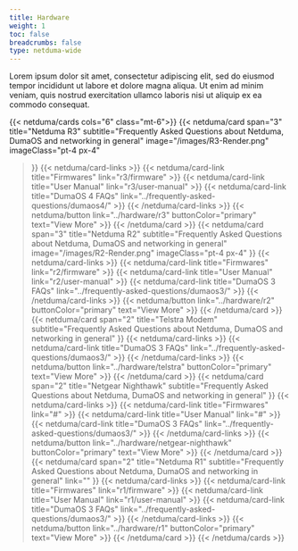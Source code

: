 ```yaml
---
title: Hardware
weight: 1
toc: false
breadcrumbs: false
type: netduma-wide
---
```


<div class="mt-4">
    <div>Lorem ipsum dolor sit amet, consectetur adipiscing elit, sed do eiusmod tempor incididunt ut labore et dolore magna aliqua. Ut enim ad minim veniam, quis nostrud exercitation ullamco laboris nisi ut aliquip ex ea commodo consequat.</div>
</div>

{{< netduma/cards cols="6" class="mt-6">}}
  {{< netduma/card
    span="3" 
    title="Netduma R3" 
    subtitle="Frequently Asked Questions about Netduma, DumaOS and networking in general" 
    image="/images/R3-Render.png"
    imageClass="pt-4 px-4"
  >}}
    {{< netduma/card-links >}}
      {{< netduma/card-link title="Firmwares" link="r3/firmware" >}}
      {{< netduma/card-link title="User Manual" link="r3/user-manual" >}}
      {{< netduma/card-link title="DumaOS 4 FAQs" link="../frequently-asked-questions/dumaos4/" >}}
    {{< /netduma/card-links >}}
    {{< netduma/button link="../hardware/r3" buttonColor="primary" text="View More" >}}
  {{< /netduma/card >}}
  {{< netduma/card
    span="3" 
    title="Netduma R2" 
    subtitle="Frequently Asked Questions about Netduma, DumaOS and networking in general"
    image="/images/R2-Render.png"
    imageClass="pt-4 px-4"
  >}}
    {{< netduma/card-links >}}
      {{< netduma/card-link title="Firmwares" link="r2/firmware" >}}
      {{< netduma/card-link title="User Manual" link="r2/user-manual" >}}
      {{< netduma/card-link title="DumaOS 3 FAQs" link="../frequently-asked-questions/dumaos3/" >}}
    {{< /netduma/card-links >}}
    {{< netduma/button link="../hardware/r2" buttonColor="primary" text="View More" >}}
  {{< /netduma/card >}}
  {{< netduma/card
    span="2" 
    title="Telstra Modem" 
    subtitle="Frequently Asked Questions about Netduma, DumaOS and networking in general"
  >}}
    {{< netduma/card-links >}}
      {{< netduma/card-link title="DumaOS 3 FAQs" link="../frequently-asked-questions/dumaos3/" >}}
    {{< /netduma/card-links >}}
    {{< netduma/button link="../hardware/telstra" buttonColor="primary" text="View More" >}}
  {{< /netduma/card >}}
  {{< netduma/card
    span="2" 
    title="Netgear Nighthawk" 
    subtitle="Frequently Asked Questions about Netduma, DumaOS and networking in general" 
  >}}
    {{< netduma/card-links >}}
      {{< netduma/card-link title="Firmwares" link="#" >}}
      {{< netduma/card-link title="User Manual" link="#" >}}
      {{< netduma/card-link title="DumaOS 3 FAQs" link="../frequently-asked-questions/dumaos3/" >}}
    {{< /netduma/card-links >}}
    {{< netduma/button link="../hardware/netgear-nighthawk" buttonColor="primary" text="View More" >}}
  {{< /netduma/card >}}
  {{< netduma/card
    span="2" 
    title="Netduma R1" 
    subtitle="Frequently Asked Questions about Netduma, DumaOS and networking in general" 
    link=""
  >}}
    {{< netduma/card-links >}}
      {{< netduma/card-link title="Firmwares" link="r1/firmware" >}}
      {{< netduma/card-link title="User Manual" link="r1/user-manual" >}}
      {{< netduma/card-link title="DumaOS 3 FAQs" link="../frequently-asked-questions/dumaos3/" >}}
    {{< /netduma/card-links >}}
    {{< netduma/button link="../hardware/r1" buttonColor="primary" text="View More" >}}
  {{< /netduma/card >}}
{{< /netduma/cards >}}